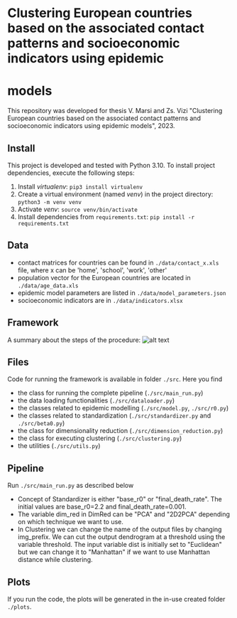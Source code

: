 # Clustering European countries based on the associated contact patterns and socioeconomic indicators using epidemic 
# models

This repository was developed for thesis V. Marsi and Zs. Vizi "Clustering European countries based on the associated 
contact patterns and socioeconomic indicators using epidemic models", 2023.

## Install
This project is developed and tested with Python 3.10. To install project dependencies, execute the following steps:
1) Install *virtualenv*: `pip3 install virtualenv`
2) Create a virtual environment (named *venv*) in the project directory: `python3 -m venv venv`
3) Activate *venv*: `source venv/bin/activate`
4) Install dependencies from `requirements.txt`: `pip install -r requirements.txt`

## Data

- contact matrices for countries can be found in `./data/contact_x.xls` file, 
where x can be 'home', 'school', 'work', 'other'
- population vector for the European countries are located in `./data/age_data.xls`
- epidemic model parameters are listed in `./data/model_parameters.json`
- socioeconomic indicators are in `./data/indicators.xlsx`

## Framework
A summary about the steps of the procedure:
![alt text](https://drive.google.com/uc?export=download&id=1HFZl8GrZVtoYlXhA36HfYTHUfRj6BlmJ)

## Files
Code for running the framework is available in folder `./src`. 
Here you find
- the class for running the complete pipeline (`./src/main_run.py`)
- the data loading functionalities (`./src/dataloader.py`)
- the classes related to epidemic modelling (`./src/model.py`, `./src/r0.py`)
- the classes related to standardization (`./src/standardizer.py` and `./src/beta0.py`)
- the class for dimensionality reduction (`./src/dimension_reduction.py`)
- the class for executing clustering (`./src/clustering.py`)
- the utilities (`./src/utils.py`)

## Pipeline
Run `./src/main_run.py` as described below
- Concept of Standardizer is either "base_r0" or "final_death_rate". The initial values are base_r0=2.2 and 
final_death_rate=0.001. 
- The variable dim_red in DimRed can be "PCA" and "2D2PCA" depending on which technique we want to use.
- In Clustering we can change the name of the output files by changing img_prefix. We can cut the output dendrogram 
at a threshold using the variable threshold. The input variable dist is initially set to "Euclidean" but we can change 
it to "Manhattan" if we want to use Manhattan distance while clustering.

## Plots
If you run the code, the plots will be generated in the in-use created folder `./plots`.
